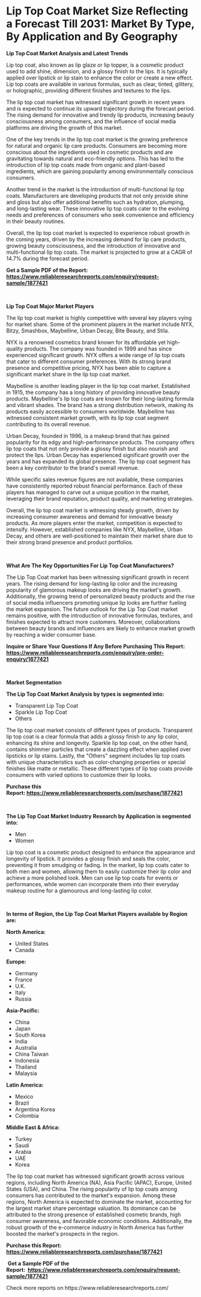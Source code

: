<p><h1>Lip Top Coat Market Size Reflecting a Forecast Till 2031: Market By Type, By Application and By Geography</h1></p><p><strong>Lip Top Coat Market Analysis and Latest Trends</strong></p>
<p><p>Lip top coat, also known as lip glaze or lip topper, is a cosmetic product used to add shine, dimension, and a glossy finish to the lips. It is typically applied over lipstick or lip stain to enhance the color or create a new effect. Lip top coats are available in various formulas, such as clear, tinted, glittery, or holographic, providing different finishes and textures to the lips.</p><p>The lip top coat market has witnessed significant growth in recent years and is expected to continue its upward trajectory during the forecast period. The rising demand for innovative and trendy lip products, increasing beauty consciousness among consumers, and the influence of social media platforms are driving the growth of this market.</p><p>One of the key trends in the lip top coat market is the growing preference for natural and organic lip care products. Consumers are becoming more conscious about the ingredients used in cosmetic products and are gravitating towards natural and eco-friendly options. This has led to the introduction of lip top coats made from organic and plant-based ingredients, which are gaining popularity among environmentally conscious consumers.</p><p>Another trend in the market is the introduction of multi-functional lip top coats. Manufacturers are developing products that not only provide shine and gloss but also offer additional benefits such as hydration, plumping, and long-lasting wear. These innovative lip top coats cater to the evolving needs and preferences of consumers who seek convenience and efficiency in their beauty routines.</p><p>Overall, the lip top coat market is expected to experience robust growth in the coming years, driven by the increasing demand for lip care products, growing beauty consciousness, and the introduction of innovative and multi-functional lip top coats. The market is projected to grow at a CAGR of 14.7% during the forecast period.</p></p>
<p><strong>Get a Sample PDF of the Report:&nbsp; <a href="https://www.reliableresearchreports.com/enquiry/request-sample/1877421">https://www.reliableresearchreports.com/enquiry/request-sample/1877421</a></strong></p>
<p>&nbsp;</p>
<p><strong>Lip Top Coat Major Market Players</strong></p>
<p><p>The lip top coat market is highly competitive with several key players vying for market share. Some of the prominent players in the market include NYX, Bitzy, Smashbox, Maybelline, Urban Decay, Bite Beauty, and Stila. </p><p>NYX is a renowned cosmetics brand known for its affordable yet high-quality products. The company was founded in 1999 and has since experienced significant growth. NYX offers a wide range of lip top coats that cater to different consumer preferences. With its strong brand presence and competitive pricing, NYX has been able to capture a significant market share in the lip top coat market.</p><p>Maybelline is another leading player in the lip top coat market. Established in 1915, the company has a long history of providing innovative beauty products. Maybelline's lip top coats are known for their long-lasting formula and vibrant shades. The brand has a strong distribution network, making its products easily accessible to consumers worldwide. Maybelline has witnessed consistent market growth, with its lip top coat segment contributing to its overall revenue.</p><p>Urban Decay, founded in 1996, is a makeup brand that has gained popularity for its edgy and high-performance products. The company offers lip top coats that not only provide a glossy finish but also nourish and protect the lips. Urban Decay has experienced significant growth over the years and has expanded its global presence. The lip top coat segment has been a key contributor to the brand's overall revenue.</p><p>While specific sales revenue figures are not available, these companies have consistently reported robust financial performance. Each of these players has managed to carve out a unique position in the market, leveraging their brand reputation, product quality, and marketing strategies.</p><p>Overall, the lip top coat market is witnessing steady growth, driven by increasing consumer awareness and demand for innovative beauty products. As more players enter the market, competition is expected to intensify. However, established companies like NYX, Maybelline, Urban Decay, and others are well-positioned to maintain their market share due to their strong brand presence and product portfolios.</p></p>
<p>&nbsp;</p>
<p><strong>What Are The Key Opportunities For Lip Top Coat Manufacturers?</strong></p>
<p><p>The Lip Top Coat market has been witnessing significant growth in recent years. The rising demand for long-lasting lip color and the increasing popularity of glamorous makeup looks are driving the market's growth. Additionally, the growing trend of personalized beauty products and the rise of social media influencers promoting unique lip looks are further fueling the market expansion. The future outlook for the Lip Top Coat market remains positive, with the introduction of innovative formulas, textures, and finishes expected to attract more customers. Moreover, collaborations between beauty brands and influencers are likely to enhance market growth by reaching a wider consumer base.</p></p>
<p><strong>Inquire or Share Your Questions If Any Before Purchasing This Report: <a href="https://www.reliableresearchreports.com/enquiry/pre-order-enquiry/1877421">https://www.reliableresearchreports.com/enquiry/pre-order-enquiry/1877421</a></strong></p>
<p>&nbsp;</p>
<p><strong>Market Segmentation</strong></p>
<p><strong>The Lip Top Coat Market Analysis by types is segmented into:</strong></p>
<p><ul><li>Transparent Lip Top Coat</li><li>Sparkle Lip Top Coat</li><li>Others</li></ul></p>
<p><p>The lip top coat market consists of different types of products. Transparent lip top coat is a clear formula that adds a glossy finish to any lip color, enhancing its shine and longevity. Sparkle lip top coat, on the other hand, contains shimmer particles that create a dazzling effect when applied over lipsticks or lip stains. Lastly, the "Others" segment includes lip top coats with unique characteristics such as color-changing properties or special finishes like matte or metallic. These different types of lip top coats provide consumers with varied options to customize their lip looks.</p></p>
<p><strong>Purchase this Report:&nbsp;<a href="https://www.reliableresearchreports.com/purchase/1877421">https://www.reliableresearchreports.com/purchase/1877421</a></strong></p>
<p>&nbsp;</p>
<p><strong>The Lip Top Coat Market Industry Research by Application is segmented into:</strong></p>
<p><ul><li>Men</li><li>Women</li></ul></p>
<p><p>Lip top coat is a cosmetic product designed to enhance the appearance and longevity of lipstick. It provides a glossy finish and seals the color, preventing it from smudging or fading. In the market, lip top coats cater to both men and women, allowing them to easily customize their lip color and achieve a more polished look. Men can use lip top coats for events or performances, while women can incorporate them into their everyday makeup routine for a glamourous and long-lasting lip color.</p></p>
<p>&nbsp;</p>
<p><strong>In terms of Region, the Lip Top Coat Market Players available by Region are:</strong></p>
<p>
    <p> <strong> North America: </strong>
        <ul>
            <li>United States</li>
            <li>Canada</li>
        </ul>
        </p> 
    <p> <strong> Europe: </strong>
        <ul>
            <li>Germany</li>
            <li>France</li>
            <li>U.K.</li>
            <li>Italy</li>
            <li>Russia</li>
        </ul>
        </p> 
    <p> <strong> Asia-Pacific: </strong>
        <ul>
            <li>China</li>
            <li>Japan</li>
            <li>South Korea</li>
            <li>India</li>
            <li>Australia</li>
            <li>China Taiwan</li>
            <li>Indonesia</li>
            <li>Thailand</li>
            <li>Malaysia</li>
        </ul>
        </p> 
    <p> <strong> Latin America: </strong>
        <ul>
            <li>Mexico</li>
            <li>Brazil</li>
            <li>Argentina Korea</li>
            <li>Colombia</li>
        </ul>
        </p> 
    <p> <strong> Middle East & Africa: </strong>
        <ul>
            <li>Turkey</li>
            <li>Saudi</li>
            <li>Arabia</li>
            <li>UAE</li>
            <li>Korea</li>
        </ul>
    </p>
    </p>
<p><p>The lip top coat market has witnessed significant growth across various regions, including North America (NA), Asia Pacific (APAC), Europe, United States (USA), and China. The rising popularity of lip top coats among consumers has contributed to the market's expansion. Among these regions, North America is expected to dominate the market, accounting for the largest market share percentage valuation. Its dominance can be attributed to the strong presence of established cosmetic brands, high consumer awareness, and favorable economic conditions. Additionally, the robust growth of the e-commerce industry in North America has further boosted the market's prospects in the region.</p></p>
<p><strong>Purchase this Report: <a href="https://www.reliableresearchreports.com/purchase/1877421">https://www.reliableresearchreports.com/purchase/1877421</a></strong></p>
<p>&nbsp;<strong>Get a Sample PDF of the Report:&nbsp;&nbsp;<a href="https://www.reliableresearchreports.com/enquiry/request-sample/1877421">https://www.reliableresearchreports.com/enquiry/request-sample/1877421</a></strong></p>
<p><strong></strong></p>
<p>Check more reports on https://www.reliableresearchreports.com/</p>